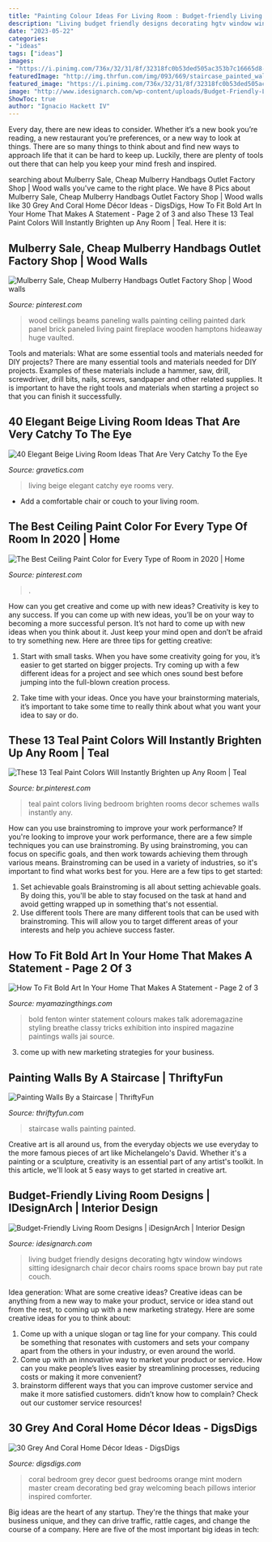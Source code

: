 ```yaml
---
title: "Painting Colour Ideas For Living Room : Budget-friendly Living Room Designs"
description: "Living budget friendly designs decorating hgtv window windows sitting idesignarch chair decor chairs rooms space brown bay put rate couch"
date: "2023-05-22"
categories:
- "ideas"
tags: ["ideas"]
images:
- "https://i.pinimg.com/736x/32/31/8f/32318fc0b53ded505ac353b7c16665d8--painting-wood-paneling-striped-sofa.jpg"
featuredImage: "http://img.thrfun.com/img/093/669/staircase_painted_walls_l1.jpg"
featured_image: "https://i.pinimg.com/736x/32/31/8f/32318fc0b53ded505ac353b7c16665d8--painting-wood-paneling-striped-sofa.jpg"
image: "http://www.idesignarch.com/wp-content/uploads/Budget-Friendly-Living-Room-Design_8.jpg"
ShowToc: true
author: "Ignacio Hackett IV"
---
```



Every day, there are new ideas to consider. Whether it’s a new book you’re reading, a new restaurant you’re preferences, or a new way to look at things. There are so many things to think about and find new ways to approach life that it can be hard to keep up. Luckily, there are plenty of tools out there that can help you keep your mind fresh and inspired.

	

		
searching about Mulberry Sale, Cheap Mulberry Handbags Outlet Factory Shop | Wood walls you've came to the right place. We have 8 Pics about Mulberry Sale, Cheap Mulberry Handbags Outlet Factory Shop | Wood walls like 30 Grey And Coral Home Décor Ideas - DigsDigs, How To Fit Bold Art In Your Home That Makes A Statement - Page 2 of 3 and also These 13 Teal Paint Colors Will Instantly Brighten up Any Room | Teal. Here it is:
		
    
## Mulberry Sale, Cheap Mulberry Handbags Outlet Factory Shop | Wood Walls

<img loading=lazy src="https://i.pinimg.com/736x/32/31/8f/32318fc0b53ded505ac353b7c16665d8--painting-wood-paneling-striped-sofa.jpg" onerror="this.onerror=null;this.src='https://tse2.mm.bing.net/th?id=OIP.62Mb-cawGu76orD0i19rNgHaLH&amp;pid=15.1';" alt="Mulberry Sale, Cheap Mulberry Handbags Outlet Factory Shop | Wood walls">

_Source: pinterest.com_

>wood ceilings beams paneling walls painting ceiling painted dark panel brick paneled living paint fireplace wooden hamptons hideaway huge vaulted. 

	

Tools and materials: What are some essential tools and materials needed for DIY projects?
There are many essential tools and materials needed for DIY projects. Examples of these materials include a hammer, saw, drill, screwdriver, drill bits, nails, screws, sandpaper and other related supplies. It is important to have the right tools and materials when starting a project so that you can finish it successfully.

    
## 40 Elegant Beige Living Room Ideas That Are Very Catchy To The Eye

<img loading=lazy src="http://www.gravetics.com/wp-content/uploads/2017/09/Beige-and-brown-living-room-decorating-ideas.jpg" onerror="this.onerror=null;this.src='https://tse1.mm.bing.net/th?id=OIP.s4ExyKjxt7Idm5FKHglWegHaJ4&amp;pid=15.1';" alt="40 Elegant Beige Living Room Ideas That Are Very Catchy To the Eye">

_Source: gravetics.com_

>living beige elegant catchy eye rooms very. 

	

- Add a comfortable chair or couch to your living room.

    
## The Best Ceiling Paint Color For Every Type Of Room In 2020 | Home

<img loading=lazy src="https://i.pinimg.com/736x/e8/28/03/e82803d39bf889976385a028cbd9e874.jpg" onerror="this.onerror=null;this.src='https://tse4.mm.bing.net/th?id=OIP.TvJQwHBEreZhZ1vbbQd_-QHaLi&amp;pid=15.1';" alt="The Best Ceiling Paint Color for Every Type of Room in 2020 | Home">

_Source: pinterest.com_

>. 

	

How can you get creative and come up with new ideas?
Creativity is key to any success. If you can come up with new ideas, you’ll be on your way to becoming a more successful person. It’s not hard to come up with new ideas when you think about it. Just keep your mind open and don’t be afraid to try something new. Here are three tips for getting creative:
1. Start with small tasks. When you have some creativity going for you, it’s easier to get started on bigger projects. Try coming up with a few different ideas for a project and see which ones sound best before jumping into the full-blown creation process.

2. Take time with your ideas. Once you have your brainstorming materials, it’s important to take some time to really think about what you want your idea to say or do.

    
## These 13 Teal Paint Colors Will Instantly Brighten Up Any Room | Teal

<img loading=lazy src="https://i.pinimg.com/736x/30/c0/6b/30c06b94cc64c544e76b575d228906f4.jpg" onerror="this.onerror=null;this.src='https://tse3.mm.bing.net/th?id=OIP.zodnbUZPP2Oy1FWSaRg0dAHaLK&amp;pid=15.1';" alt="These 13 Teal Paint Colors Will Instantly Brighten up Any Room | Teal">

_Source: br.pinterest.com_

>teal paint colors living bedroom brighten rooms decor schemes walls instantly any. 

	

How can you use brainstroming to improve your work performance?
If you're looking to improve your work performance, there are a few simple techniques you can use brainstroming. By using brainstroming, you can focus on specific goals, and then work towards achieving them through various means. Brainstroming can be used in a variety of industries, so it's important to find what works best for you. Here are a few tips to get started: 
1. Set achievable goals
Brainstroming is all about setting achievable goals. By doing this, you'll be able to stay focused on the task at hand and avoid getting wrapped up in something that's not essential. 
2. Use different tools
There are many different tools that can be used with brainstroming. This will allow you to target different areas of your interests and help you achieve success faster. 

    
## How To Fit Bold Art In Your Home That Makes A Statement - Page 2 Of 3

<img loading=lazy src="http://myamazingthings.com/wp-content/uploads/2017/08/bold-art-6.jpg" onerror="this.onerror=null;this.src='https://tse4.mm.bing.net/th?id=OIP.dDVpi0av8nRZNNTyHg4LJAHaJ4&amp;pid=15.1';" alt="How To Fit Bold Art In Your Home That Makes A Statement - Page 2 of 3">

_Source: myamazingthings.com_

>bold fenton winter statement colours makes talk adoremagazine styling breathe classy tricks exhibition into inspired magazine paintings walls jai source. 

	

3. come up with new marketing strategies for your business.

    
## Painting Walls By A Staircase | ThriftyFun

<img loading=lazy src="http://img.thrfun.com/img/093/669/staircase_painted_walls_l1.jpg" onerror="this.onerror=null;this.src='https://tse3.mm.bing.net/th?id=OIP.Z08rXGAQXMLsFliS3Ob8TgHaJ4&amp;pid=15.1';" alt="Painting Walls By a Staircase | ThriftyFun">

_Source: thriftyfun.com_

>staircase walls painting painted. 

	

Creative art is all around us, from the everyday objects we use everyday to the more famous pieces of art like Michelangelo's David. Whether it's a painting or a sculpture, creativity is an essential part of any artist's toolkit. In this article, we'll look at 5 easy ways to get started in creative art.

    
## Budget-Friendly Living Room Designs | IDesignArch | Interior Design

<img loading=lazy src="http://www.idesignarch.com/wp-content/uploads/Budget-Friendly-Living-Room-Design_8.jpg" onerror="this.onerror=null;this.src='https://tse1.mm.bing.net/th?id=OIP.mXuch1DOoqxxc919rOS29QHaJ3&amp;pid=15.1';" alt="Budget-Friendly Living Room Designs | iDesignArch | Interior Design">

_Source: idesignarch.com_

>living budget friendly designs decorating hgtv window windows sitting idesignarch chair decor chairs rooms space brown bay put rate couch. 

	

Idea generation: What are some creative ideas?
Creative ideas can be anything from a new way to make your product, service or idea stand out from the rest, to coming up with a new marketing strategy. Here are some creative ideas for you to think about: 
1. Come up with a unique slogan or tag line for your company. This could be something that resonates with customers and sets your company apart from the others in your industry, or even around the world. 
2. Come up with an innovative way to market your product or service. How can you make people’s lives easier by streamlining processes, reducing costs or making it more convenient? 
3. brainstorm different ways that you can improve customer service and make it more satisfied customers. didn’t know how to complain? Check out our customer service resources! 

    
## 30 Grey And Coral Home Décor Ideas - DigsDigs

<img loading=lazy src="http://www.digsdigs.com/photos/grey-and-coral-home-decor-ideas-30.jpg" onerror="this.onerror=null;this.src='https://tse1.mm.bing.net/th?id=OIP.GI8-xT4laSB8MU6nmwZ7-QHaJ4&amp;pid=15.1';" alt="30 Grey And Coral Home Décor Ideas - DigsDigs">

_Source: digsdigs.com_

>coral bedroom grey decor guest bedrooms orange mint modern master cream decorating bed gray welcoming beach pillows interior inspired comforter. 

	

Big ideas are the heart of any startup. They're the things that make your business unique, and they can drive traffic, rattle cages, and change the course of a company. Here are five of the most important big ideas in tech: 

